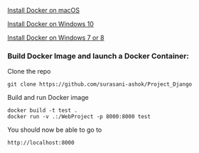 [Install Docker on macOS](https://runnable.com/docker/install-docker-on-macos)

[Install Docker on Windows 10](https://runnable.com/docker/install-docker-on-windows-10)

[Install Docker on Windows 7 or 8](https://docs.docker.com/toolbox/toolbox_install_windows/)


### Build Docker Image and launch a Docker Container:

Clone the repo

```
git clone https://github.com/surasani-ashok/Project_Django
```


Build and run Docker image

```
docker build -t test .
docker run -v .:/WebProject -p 8000:8000 test
```

You should now be able to go to

```
http://localhost:8000
```

